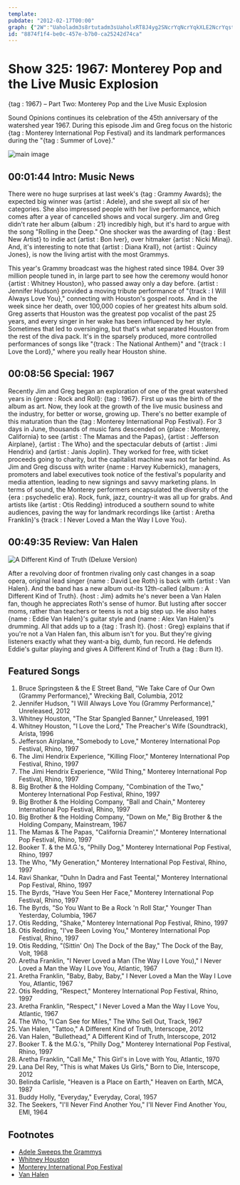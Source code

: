 ```yaml
---
template: 
pubdate: "2012-02-17T00:00"
graph: {"2W":"Uaholadm3s8rtutadm3sUaholxRT8J4yg2SNcrYqNcrYqkXLE2NcrYqstSs8stSs8wvbN5","EW":"BKgyfm33MXBKgyfPuwXE1DFojBKgyfBKgyfIraSwBKgyfuRDYxBKgyfWcdu5BKgyfuUFuVPuwXEodPIWGSO3PodPIW","2AN":"BLej8puqK6BLej8tdAAqBLej8xnJJ241J7yBLej8BLej8BQsAMBLej8gMit6BQsAMX6cfdBHm1GgMit6"}
id: "8874f1f4-be0c-457e-b7b0-ca25242d74ca"
---
```






# Show 325: 1967: Monterey Pop and the Live Music Explosion

{tag : 1967} – Part Two: Monterey Pop and the Live Music Explosion

Sound Opinions continues its celebration of the 45th anniversary of the watershed year 1967. During this episode Jim and Greg focus on the historic {tag : Monterey International Pop Festival} and its landmark performances during the "{tag : Summer of Love}."

![main image](https://static.soundopinions.org/images/2012/monterey.jpg)



## 00:01:44 Intro: Music News

There were no huge surprises at last week's {tag : Grammy Awards}; the expected big winner was {artist : Adele}, and she swept all six of her categories. She also impressed people with her live performance, which comes after a year of cancelled shows and vocal surgery. Jim and Greg didn't rate her album {album : 21} incredibly high, but it's hard to argue with the song "Rolling in the Deep." One shocker was the awarding of {tag : Best New Artist} to indie act {artist : Bon Iver}, over hitmaker {artist : Nicki Minaj}. And, it's interesting to note that {artist : Diana Krall}, not {artist : Quincy Jones}, is now the living artist with the most Grammys.

This year's Grammy broadcast was the highest rated since 1984. Over 39 million people tuned in, in large part to see how the ceremony would honor {artist : Whitney Houston}, who passed away only a day before. {artist : Jennifer Hudson} provided a moving tribute performance of "{track : I Will Always Love You}," connecting with Houston's gospel roots. And in the week since her death, over 100,000 copies of her greatest hits album sold. Greg asserts that Houston was the greatest pop vocalist of the past 25 years, and every singer in her wake has been influenced by her style. Sometimes that led to oversinging, but that's what separated Houston from the rest of the diva pack. It's in the sparsely produced, more controlled performances of songs like "{track : The National Anthem}" and "{track : I Love the Lord}," where you really hear Houston shine.



## 00:08:56 Special: 1967

Recently Jim and Greg began an exploration of one of the great watershed years in {genre : Rock and Roll}: {tag : 1967}. First up was the birth of the album as art. Now, they look at the growth of the live music business and the industry, for better or worse, growing up. There's no better example of this maturation than the {tag : Monterey International Pop Festival}. For 3 days in June, thousands of music fans descended on {place : Monterey, California} to see {artist : The Mamas and the Papas}, {artist : Jefferson Airplane}, {artist : The Who} and the spectacular debuts of {artist : Jimi Hendrix} and {artist : Janis Joplin}. They worked for free, with ticket proceeds going to charity, but the capitalist machine was not far behind. As Jim and Greg discuss with writer {name : Harvey Kubernick}, managers, promoters and label executives took notice of the festival's popularity and media attention, leading to new signings and savvy marketing plans. In terms of sound, the Monterey performers encapsulated the diversity of the {era : psychedelic era}. Rock, funk, jazz, country-it was all up for grabs. And artists like {artist : Otis Redding} introduced a southern sound to white audiences, paving the way for landmark recordings like {artist : Aretha Franklin}'s {track : I Never Loved a Man the Way I Love You}.



## 00:49:35 Review: Van Halen

![A Different Kind of Truth (Deluxe Version)](https://static.soundopinions.org/assets/325/2AN0.jpg)

After a revolving door of frontmen rivaling only cast changes in a soap opera, original lead singer {name : David Lee Roth} is back with {artist : Van Halen}. And the band has a new album out-its 12th-called {album : A Different Kind of Truth}. {host : Jim} admits he's never been a Van Halen fan, though he appreciates Roth's sense of humor. But lusting after soccer moms, rather than teachers or teens is not a big step up. He also hates {name : Eddie Van Halen}'s guitar style and {name : Alex Van Halen}'s drumming. All that adds up to a {tag : Trash It}. {host : Greg} explains that if you're not a Van Halen fan, this album isn't for you. But they're giving listeners exactly what they want-a big, dumb, fun record. He defends Eddie's guitar playing and gives A Different Kind of Truth a {tag : Burn It}.



## Featured Songs

1. Bruce Springsteen & the E Street Band, "We Take Care of Our Own (Grammy Performance)," Wrecking Ball, Columbia, 2012
2. Jennifer Hudson, "I Will Always Love You (Grammy Performance)," Unreleased, 2012
3. Whitney Houston, "The Star Spangled Banner," Unreleased, 1991
4. Whitney Houston, "I Love the Lord," The Preacher's Wife (Soundtrack), Arista, 1996
5. Jefferson Airplane, "Somebody to Love," Monterey International Pop Festival, Rhino, 1997
6. The Jimi Hendrix Experience, "Killing Floor," Monterey International Pop Festival, Rhino, 1997
7. The Jimi Hendrix Experience, "Wild Thing," Monterey International Pop Festival, Rhino, 1997
8. Big Brother & the Holding Company, "Combination of the Two," Monterey International Pop Festival, Rhino, 1997
9. Big Brother & the Holding Company, "Ball and Chain," Monterey International Pop Festival, Rhino, 1997
10. Big Brother & the Holding Company, "Down on Me," Big Brother & the Holding Company, Mainstream, 1967
11. The Mamas & The Papas, "California Dreamin'," Monterey International Pop Festival, Rhino, 1997
12. Booker T. & the M.G.'s, "Philly Dog," Monterey International Pop Festival, Rhino, 1997
13. The Who, "My Generation," Monterey International Pop Festival, Rhino, 1997
14. Ravi Shankar, "Duhn In Dadra and Fast Teental," Monterey International Pop Festival, Rhino, 1997
15. The Byrds, "Have You Seen Her Face," Monterey International Pop Festival, Rhino, 1997
16. The Byrds, "So You Want to Be a Rock 'n Roll Star," Younger Than Yesterday, Columbia, 1967
17. Otis Redding, "Shake," Monterey International Pop Festival, Rhino, 1997
18. Otis Redding, "I've Been Loving You," Monterey International Pop Festival, Rhino, 1997
19. Otis Redding, "(Sittin' On) The Dock of the Bay," The Dock of the Bay, Volt, 1968
20. Aretha Franklin, "I Never Loved a Man (The Way I Love You)," I Never Loved a Man the Way I Love You, Atlantic, 1967
21. Aretha Franklin, "Baby, Baby, Baby," I Never Loved a Man the Way I Love You, Atlantic, 1967
22. Otis Redding, "Respect," Monterey International Pop Festival, Rhino, 1997
23. Aretha Franklin, "Respect," I Never Loved a Man the Way I Love You, Atlantic, 1967
24. The Who, "I Can See for Miles," The Who Sell Out, Track, 1967
25. Van Halen, "Tattoo," A Different Kind of Truth, Interscope, 2012
26. Van Halen, "Bullethead," A Different Kind of Truth, Interscope, 2012
27. Booker T. & the M.G.'s, "Philly Dog," Monterey International Pop Festival, Rhino, 1997
28. Aretha Franklin, "Call Me," This Girl's in Love with You, Atlantic, 1970
29. Lana Del Rey, "This is what Makes Us Girls," Born to Die, Interscope, 2012
30. Belinda Carlisle, "Heaven is a Place on Earth," Heaven on Earth, MCA, 1987
31. Buddy Holly, "Everyday," Everyday, Coral, 1957
32. The Seekers, "I'll Never Find Another You," I'll Never Find Another You, EMI, 1964



## Footnotes

- [Adele Sweeps the Grammys](http://www.hollywoodreporter.com/news/grammy-awards-2012-winners-whitney-houston-death-adele-289778)
- [Whitney Houston](http://live.whitneyhouston.com/)
- [Monterey International Pop Festival](https://www.criterion.com/boxsets/326-the-complete-monterey-pop-festival)
- [Van Halen](http://www.van-halen.com/)